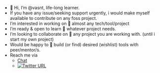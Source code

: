 - 👋 Hi, I’m @vasnt, life-long learner.
-  If you have any issue/seeking support urgently, i would make myself available to contribute on any foss project. 
-  I’m interested in working on  👀 almost any tech/tool/project
-  I’m ready & open to learn 🌱 whatever project needs.  
-  I’m looking to collaborate on 💞️ any project you are working with. (until i start my own project)
-  Would be happy to 💞️ build (or find) desired (wishlist) tools with peer/mentor/s.
- Reach me via
  *  [Chat](https://github.com/vasnt/vasnt/discussions/1) 
  * [![Twitter URL](https://img.shields.io/twitter/url/https/twitter.com/vasant01534171.svg?style=social&label=%20%40vasant01534171)](https://twitter.com/vasant01534171)


<!---
vasnt/vasnt is a ✨ special ✨ repository because its `README.md` (this file) appears on your GitHub profile.
You can click the Preview link to take a look at your changes. 📫
--->
